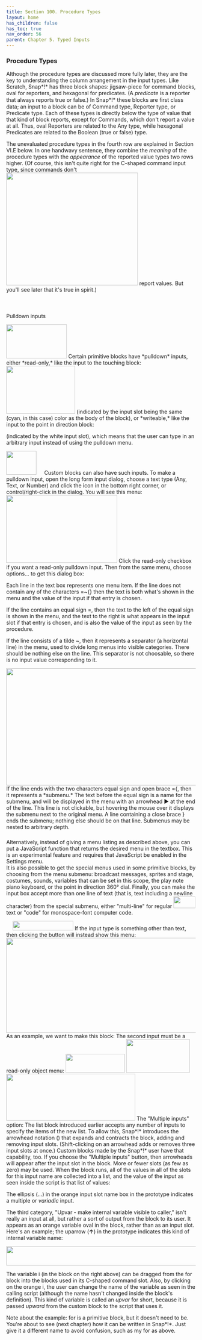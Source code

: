 ```yaml
---
title: Section 100. Procedure Types
layout: home
has_children: false
has_toc: true
nav_order: 56
parent: Chapter 5. Typed Inputs
---
```


### Procedure Types

Although the procedure types are discussed more fully later, they are
the key to understanding the column arrangement in the input types. Like
Scratch, Snap*!* has three block shapes: jigsaw-piece for command
blocks, oval for reporters, and hexagonal for predicates. (A *predicate*
is a reporter that always reports true or false.) In Snap*!* these
blocks are ﬁrst class data; an input to a block can be of Command type,
Reporter type, or Predicate type. Each of these types is directly below
the type of value that that kind of block reports, except for Commands,
which don't report a value at all. Thus, oval Reporters are related to
the Any type, while hexagonal Predicates are related to the Boolean
(true or false) type.

The unevaluated procedure types in the fourth row are explained in
Section VI.E below. In one handwavy sentence, they combine the *meaning*
of the procedure types with the *appearance* of the reported value types
two rows higher. (Of course, this isn't quite right for the C-shaped
command input type, since commands don't
<img src="/snap-manual/assets/images/image660.png" style="width:350px; height:299px">
report values. But you'll see later that
it's true in spirit.)

### <img src="/snap-manual/assets/images/image658.png" style="width:13px; height:13px">
Pulldown inputs

<img src="/snap-manual/assets/images/image661.png" style="width:161px; height:90px">
Certain primitive blocks have *pulldown*
inputs, either *read-only,* like the input to the touching block:

<img src="/snap-manual/assets/images/image662.png" style="width:183px; height:127px">
(indicated by the input slot being the
same (cyan, in this case) color as the body of the block), or
*writeable,* like the input to the point in direction block:

(indicated by the white input slot), which means that the user can type
in an arbitrary input instead of using the pulldown menu.

<img src="/snap-manual/assets/images/image663.png" style="width:80px; height:63px">
<img src="/snap-manual/assets/images/image658.png" style="width:13px; height:13px">
Custom blocks can also have such inputs.
To make a pulldown input, open the long form input dialog, choose a text
type (Any, Text, or Number) and click the icon in the bottom right
corner, or control/right-click in the dialog. You will see this menu:

<img src="/snap-manual/assets/images/image664.png" style="width:295px; height:180px">
Click the read-only checkbox if you want a read-only
pulldown input. Then from the same menu, choose options... to get this
dialog box:

Each line in the text box represents one menu item. If the line does not
contain any of the characters =\~{} then the text is both what's shown
in the menu and the value of the input if that entry is chosen.

If the line contains an equal sign =, then the text to the left of the
equal sign is shown in the menu, and the text to the right is what
appears in the input slot if that entry is chosen, and is also the value
of the input as seen by the procedure.

If the line consists of a tilde \~, then it represents a separator (a
horizontal line) in the menu, used to divide long menus into visible
categories. There should be nothing else on the line. This separator is
not choosable, so there is no input value corresponding to it.

<img src="/snap-manual/assets/images/image665.png" style="width:720px; height:311px">
If the line ends with the two characters
equal sign and open brace ={, then it represents a *submenu.* The text
before the equal sign is a name for the submenu, and will be displayed
in the menu with an arrowhead ► at the end of the line. This line is not
clickable, but hovering the mouse over it displays the submenu next to
the original menu. A line containing a close brace } ends the submenu;
nothing else should be on that line. Submenus may be nested to arbitrary
depth.

### 

Alternatively, instead of giving a menu listing as described above, you
can put a JavaScript function that returns the desired menu in the
textbox. This is an experimental feature and requires that JavaScript be
enabled in the Settings menu.\
It is also possible to get the special menus used in some primitive
blocks, by choosing from the menu submenu: broadcast messages, sprites
and stage, costumes, sounds, variables that can be set in this scope,
the play note piano keyboard, or the point in direction 360° dial.
Finally, you can make the input box accept more than one line of text
(that is, text including a newline character) from the special submenu,
either "multi-line" for regular
<img src="/snap-manual/assets/images/image669.png" style="width:58px; height:31px">
text or "code" for monospace-font computer
code.

<img src="/snap-manual/assets/images/image670.png" style="width:13px; height:13px">
<img src="/snap-manual/assets/images/image671.png" style="width:161px; height:25px">
If the input type is something other than
text, then clicking the button will instead show this menu:

<img src="/snap-manual/assets/images/image672.png" style="width:720px; height:252px">
As an example, we want to make this block:
The second input must be a read-only object menu:

<img src="/snap-manual/assets/images/image678.png" style="width:157px; height:50px">


<img src="/snap-manual/assets/images/image679.png" style="width:169px; height:89px">
<img src="/snap-manual/assets/images/image680.png" style="width:343px; height:124px">
The "Multiple inputs" option: The list
block introduced earlier accepts any number of inputs to specify the
items of the new list. To allow this, Snap*!* introduces the arrowhead
notation () that expands and contracts the block, adding and removing
input slots. (Shift-clicking on an arrowhead adds or removes three input
slots at once.) Custom blocks made by the Snap*!* user have that
capability, too. If you choose the "Multiple inputs" button, then
arrowheads will appear after the input slot in the block. More or fewer
slots (as few as zero) may be used. When the block runs, all of the
values in all of the slots for this input name are collected into a
list, and the value of the input as seen inside the script is that list
of values:

The ellipsis (...) in the orange input slot name box in the prototype
indicates a multiple or *variadic* input.

The third category, "Upvar - make internal variable visible to caller,"
isn't really an input at all, but rather a sort of output from the block
to its user. It appears as an orange variable oval in the block, rather
than as an input slot. Here's an example; the uparrow (**↑**) in the
prototype indicates this kind of internal variable name:

<img src="/snap-manual/assets/images/image681.png" style="width:567px; height:51px">


The variable i (in the block on the right above) can be dragged from the
for block into the blocks used in its C-shaped command slot. Also, by
clicking on the orange i, the user can change the name of the variable
as seen in the calling script (although the name hasn't changed inside
the block's definition). This kind of variable is called an *upvar* for
short, because it is passed *upward* from the custom block to the script
that uses it.

Note about the example: for is a primitive block, but it doesn't need to
be. You're about to see (next chapter) how it can be written in Snap*!*.
Just give it a different name to avoid confusion, such as my for as
above.

